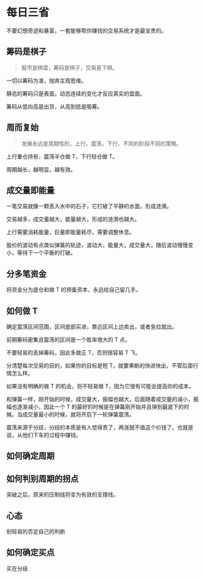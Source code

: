 # 每日三省

不要幻想奇迹和暴富，一套能够帮你赚钱的交易系统才是最宝贵的。

## 筹码是棋子

> 股市是棋盘，筹码是棋子，交易是下棋。

一切以筹码为准，抛弃主观思维。

静态的筹码只是表面，动态连续的变化才反应真实的盘面。

筹码从低向高是出货，从高到低是吸筹。

## 周而复始

> 发展永远是周期性的，上行，震荡，下行，不同的阶段不同的策略。

上行重仓持有，震荡半仓做 T，下行轻仓做 T。

周期越长，越明显，越有效。

## 成交量即能量

一笔交易就像一颗丢入水中的石子，它打破了平静的水面，形成涟漪。

交易越多，成交量越大，能量越大，形成的涟漪也越大。

上行需要消耗能量，巨量即能量耗尽，需要调整休息。

股价的波动有点类似弹簧的轨迹，波动大，能量大，成交量大，随后波动慢慢变小，等待下一个平衡的打破。

## 分多笔资金

将资金分为底仓和做 T 的预备资本，永远给自己留几手。

## 如何做 T

确定震荡区间范围，区间底部买进，靠近区间上边卖出，或者急拉就出。

前期筹码密集且震荡的区间是一个胜率很大的 T 点。

不要轻易的丢掉筹码，因此多做正 T，否则很容易 T 飞。

分清楚每次交易的目的，如果你的目标是短 T，就要果断的快进快出，不管后面行情怎么样。

如果没有明确的做 T 的机会，则不轻易做 T，因为它很有可能会提高你的成本。

和弹簧一样，刚开始的时候，成交量大，振幅也越大，后面随着成交量的减小，振幅也逐渐减小，因此一个 T 的最好的时候是在弹簧刚开始并且弹到最底下的时候。当成交量最小的时候，就将开启下一轮弹簧震荡。

震荡来源于分歧，分歧的本质是有人觉得贵了，再涨就不值这个价钱了。也就是说，从他们下车的过程中赚钱。

## 如何确定周期

## 如何判别周期的拐点

突破之后，原来的压制线将变为有效的支撑线。

## 心态

别轻易的否定自己的判断

## 如何确定买点

买在分歧
